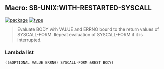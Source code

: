 ## Macro: SB-UNIX:WITH-RESTARTED-SYSCALL
[![package](https://img.shields.io/badge/Package-SB--UNIX-5f9ea0.svg?style=social&colorA=999999)](../) [![type](https://img.shields.io/badge/Type-Macro-5f9ea0.svg?style=social&colorA=999999)](../#macro) 

> Evaluate BODY with VALUE and ERRNO bound to the return values of
> SYSCALL-FORM. Repeat evaluation of SYSCALL-FORM if it is interrupted.

### Lambda list
```
((&OPTIONAL VALUE ERRNO) SYSCALL-FORM &REST BODY)
```

